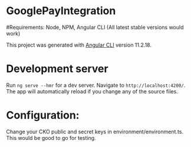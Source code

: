 # GooglePayIntegration

#Requirements: Node, NPM, Angular CLI (All latest stable versions would work)

This project was generated with [Angular CLI](https://github.com/angular/angular-cli) version 11.2.18.

# Development server

Run `ng serve --hmr` for a dev server. Navigate to `http://localhost:4200/`. The app will automatically reload if you change any of the source files.

# Configuration:

Change your CKO public and secret keys in environment/environment.ts. This would be good to go for testing. 

